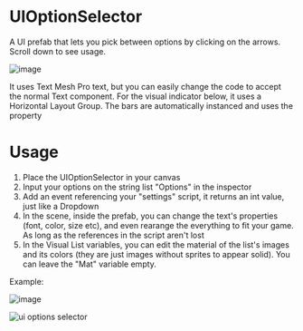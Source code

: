 # UIOptionSelector
A UI prefab that lets you pick between options by clicking on the arrows. Scroll down to see usage.

![image](https://github.com/Klausbdl/UIOptionsSelector/assets/43257834/aadcc812-1d7c-4eb7-a16a-f2995c1f6a0d)


It uses Text Mesh Pro text, but you can easily change the code to accept the normal Text component.
For the visual indicator below, it uses a Horizontal Layout Group. The bars are automatically instanced and uses the property 

# Usage
1) Place the UIOptionSelector in your canvas
2) Input your options on the string list "Options" in the inspector
3) Add an event referencing your "settings" script, it returns an int value, just like a Dropdown
4) In the scene, inside the prefab, you can change the text's properties (font, color, size etc), and even rearange the everything to fit your game. As long as the references in the script aren't lost
5) In the Visual List variables, you can edit the material of the list's images and its colors (they are just images without sprites to appear solid). You can leave the "Mat" variable empty.

Example:

![image](https://github.com/Klausbdl/UIOptionsSelector/assets/43257834/e4c056f2-42cf-45a8-9092-be0f5373bb77)

![ui options selector](https://github.com/Klausbdl/UIOptionsSelector/assets/43257834/4739811e-e279-48e3-a1b1-61280b9b74c5)

